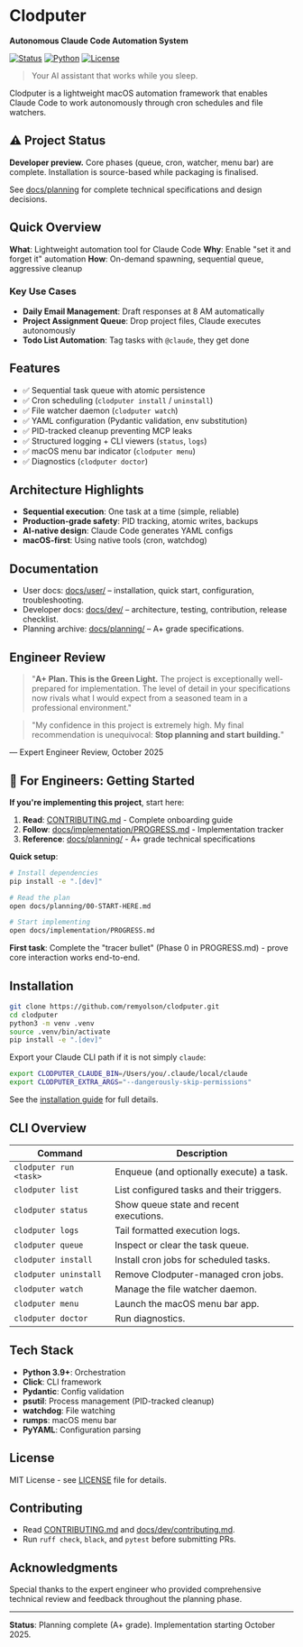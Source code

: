 # Clodputer

**Autonomous Claude Code Automation System**

[![Status](https://img.shields.io/badge/status-in%20development-yellow)](https://github.com/remyolson/clodputer)
[![Python](https://img.shields.io/badge/python-3.9+-blue.svg)](https://www.python.org/downloads/)
[![License](https://img.shields.io/badge/license-MIT-green.svg)](LICENSE)

> Your AI assistant that works while you sleep.

Clodputer is a lightweight macOS automation framework that enables Claude Code to work autonomously through cron schedules and file watchers.

## ⚠️ Project Status

**Developer preview.** Core phases (queue, cron, watcher, menu bar) are complete. Installation is source-based while packaging is finalised.

See [docs/planning](docs/planning/) for complete technical specifications and design decisions.

## Quick Overview

**What**: Lightweight automation tool for Claude Code
**Why**: Enable "set it and forget it" automation
**How**: On-demand spawning, sequential queue, aggressive cleanup

### Key Use Cases

- **Daily Email Management**: Draft responses at 8 AM automatically
- **Project Assignment Queue**: Drop project files, Claude executes autonomously
- **Todo List Automation**: Tag tasks with `@claude`, they get done

## Features

- ✅ Sequential task queue with atomic persistence
- ✅ Cron scheduling (`clodputer install` / `uninstall`)
- ✅ File watcher daemon (`clodputer watch`)
- ✅ YAML configuration (Pydantic validation, env substitution)
- ✅ PID-tracked cleanup preventing MCP leaks
- ✅ Structured logging + CLI viewers (`status`, `logs`)
- ✅ macOS menu bar indicator (`clodputer menu`)
- ✅ Diagnostics (`clodputer doctor`)

## Architecture Highlights

- **Sequential execution**: One task at a time (simple, reliable)
- **Production-grade safety**: PID tracking, atomic writes, backups
- **AI-native design**: Claude Code generates YAML configs
- **macOS-first**: Using native tools (cron, watchdog)

## Documentation

- User docs: [docs/user/](docs/user/) – installation, quick start, configuration, troubleshooting.
- Developer docs: [docs/dev/](docs/dev/) – architecture, testing, contribution, release checklist.
- Planning archive: [docs/planning/](docs/planning/) – A+ grade specifications.

## Engineer Review

> "**A+ Plan. This is the Green Light.** The project is exceptionally well-prepared for implementation. The level of detail in your specifications now rivals what I would expect from a seasoned team in a professional environment."

> "My confidence in this project is extremely high. My final recommendation is unequivocal: **Stop planning and start building.**"

— Expert Engineer Review, October 2025

## 🚀 For Engineers: Getting Started

**If you're implementing this project**, start here:

1. **Read**: [CONTRIBUTING.md](CONTRIBUTING.md) - Complete onboarding guide
2. **Follow**: [docs/implementation/PROGRESS.md](docs/implementation/PROGRESS.md) - Implementation tracker
3. **Reference**: [docs/planning/](docs/planning/) - A+ grade technical specifications

**Quick setup**:
```bash
# Install dependencies
pip install -e ".[dev]"

# Read the plan
open docs/planning/00-START-HERE.md

# Start implementing
open docs/implementation/PROGRESS.md
```

**First task**: Complete the "tracer bullet" (Phase 0 in PROGRESS.md) - prove core interaction works end-to-end.

## Installation

```bash
git clone https://github.com/remyolson/clodputer.git
cd clodputer
python3 -m venv .venv
source .venv/bin/activate
pip install -e ".[dev]"
```

Export your Claude CLI path if it is not simply `claude`:

```bash
export CLODPUTER_CLAUDE_BIN=/Users/you/.claude/local/claude
export CLODPUTER_EXTRA_ARGS="--dangerously-skip-permissions"
```

See the [installation guide](docs/user/installation.md) for full details.

## CLI Overview

| Command | Description |
|---------|-------------|
| `clodputer run <task>` | Enqueue (and optionally execute) a task. |
| `clodputer list` | List configured tasks and their triggers. |
| `clodputer status` | Show queue state and recent executions. |
| `clodputer logs` | Tail formatted execution logs. |
| `clodputer queue` | Inspect or clear the task queue. |
| `clodputer install` | Install cron jobs for scheduled tasks. |
| `clodputer uninstall` | Remove Clodputer-managed cron jobs. |
| `clodputer watch` | Manage the file watcher daemon. |
| `clodputer menu` | Launch the macOS menu bar app. |
| `clodputer doctor` | Run diagnostics. |

## Tech Stack

- **Python 3.9+**: Orchestration
- **Click**: CLI framework
- **Pydantic**: Config validation
- **psutil**: Process management (PID-tracked cleanup)
- **watchdog**: File watching
- **rumps**: macOS menu bar
- **PyYAML**: Configuration parsing

## License

MIT License - see [LICENSE](LICENSE) file for details.

## Contributing

- Read [CONTRIBUTING.md](CONTRIBUTING.md) and [docs/dev/contributing.md](docs/dev/contributing.md).
- Run `ruff check`, `black`, and `pytest` before submitting PRs.

## Acknowledgments

Special thanks to the expert engineer who provided comprehensive technical review and feedback throughout the planning phase.

---

**Status**: Planning complete (A+ grade). Implementation starting October 2025.
